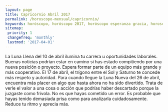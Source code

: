 ```yaml
---
layout: page
title: Capricornio Abril 2017 
permalink: /horoscopo-mensual/capricornio/
keywords: horóscopo, horóscopo 2017, horóscopo esperanza gracia, horoscop, horóscopos gratis, horoscopo capricornio, horoscopo capricornio 2017, Tarot, Astrologia, Zodíaco, capricornio, horoscopo gratis, horoscopo del mes 
sitemap:
 priority: 1
 changefreq: 'monthly'
 lastmod: '2017-04-01'
---
```


 La Luna Llena del 10 de abril ilumina tu carrera u oportunidades laborales. Buenas noticias podrían estar en camino si has estado compitiendo por una nueva posición o proyecto. Espera formar parte de un equipo más grande y más cooperativo. El 17 de abril, el trígono entre el Sol y Saturno te concede más respeto y autoridad. Para cuando llegue la Luna Nueva del 26 de abril, encuentra más placer en algo que hasta ahora no ha sido divertido. Trata de verle el valor a una cosa o acción que podrías haber descartado porque la juzgaste como frívola. No es que hayas cometido un error. Es probable que hayas tenido demasiada prisa como para analizarla cuidadosamente. Reduce tu ritmo y aprecia más.
